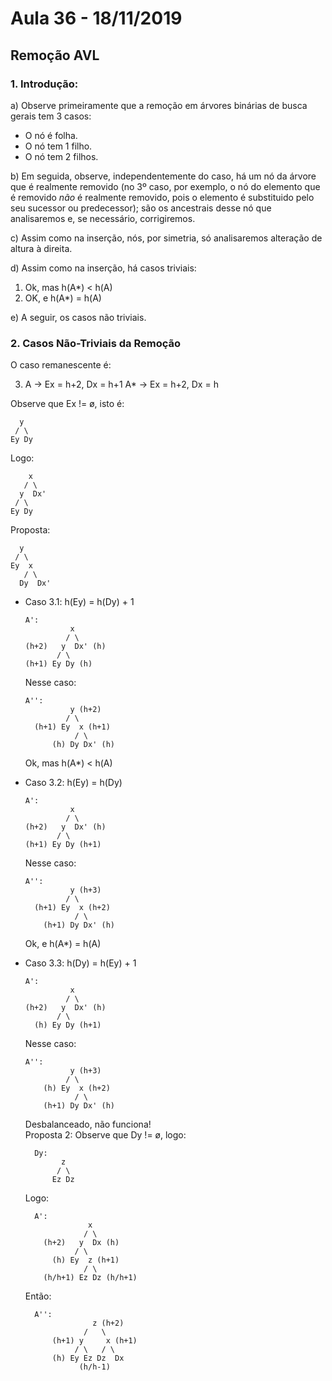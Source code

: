 # Aula 36 - 18/11/2019

## Remoção AVL

### 1. Introdução:

a) Observe primeiramente que a remoção em árvores binárias de busca gerais tem 3 casos:

* O nó é folha.
* O nó tem 1 filho.
* O nó tem 2 filhos.

b) Em seguida, observe, independentemente do caso, há um nó da árvore que é realmente removido (no 3º caso, por exemplo, o nó do elemento que é removido *não* é realmente removido, pois o elemento é substituido pelo seu sucessor ou predecessor); são os ancestrais desse nó que analisaremos e, se necessário, corrigiremos.

c) Assim como na inserção, nós, por simetria, só analisaremos alteração de altura à direita.

d) Assim como na inserção, há casos triviais:
1. Ok, mas h(A*) < h(A)
2. OK, e h(A*) = h(A)

e) A seguir, os casos não triviais.

### 2. Casos Não-Triviais da Remoção

O caso remanescente é:

3.  A → Ex = h+2, Dx = h+1
    A* → Ex = h+2, Dx = h

Observe que Ex != ø, isto é:

      y
     / \
    Ey Dy

Logo:

        x
       / \
      y  Dx'
     / \
    Ey Dy
Proposta:

      y
     / \
    Ey  x
       / \
      Dy  Dx'
* Caso 3.1: h(Ey) = h(Dy) + 1 

    ```
    A':
              x
             / \
    (h+2)   y  Dx' (h)
           / \
    (h+1) Ey Dy (h)
    ```
    Nesse caso:
    ```
    A'':
              y (h+2)
             / \
      (h+1) Ey  x (h+1)
               / \
          (h) Dy Dx' (h)
    ```
    Ok, mas h(A*) < h(A)
    <br>
* Caso 3.2: h(Ey) = h(Dy) 

    ```
    A':
              x
             / \
    (h+2)   y  Dx' (h)
           / \
    (h+1) Ey Dy (h+1)
    ```
    Nesse caso:
    ```
    A'':
              y (h+3)
             / \
      (h+1) Ey  x (h+2)
               / \
        (h+1) Dy Dx' (h)
    ```
    Ok, e h(A*) = h(A)
    <br>
* Caso 3.3: h(Dy) = h(Ey) + 1

    ```
    A':
              x
             / \
    (h+2)   y  Dx' (h)
           / \
      (h) Ey Dy (h+1)
    ```
    Nesse caso:
    ```
    A'':
              y (h+3)
             / \
        (h) Ey  x (h+2)
               / \
        (h+1) Dy Dx' (h)
    ```
    Desbalanceado, não funciona!<br>
    Proposta 2: Observe que Dy != ø, logo:

        Dy:
              z
             / \
            Ez Dz
    Logo:

        A':
                    x
                   / \
          (h+2)   y  Dx (h)
                 / \
            (h) Ey  z (h+1)
                   / \
          (h/h+1) Ez Dz (h/h+1)
    Então:

        A'':
                     z (h+2)
                   /   \
            (h+1) y     x (h+1)
                 / \   / \
            (h) Ey Ez Dz  Dx
                  (h/h-1)